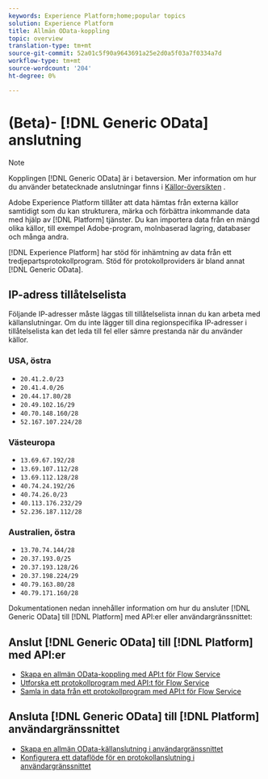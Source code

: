 ```yaml
---
keywords: Experience Platform;home;popular topics
solution: Experience Platform
title: Allmän OData-koppling
topic: overview
translation-type: tm+mt
source-git-commit: 52a01c5f90a9643691a25e2d0a5f03a7f0334a7d
workflow-type: tm+mt
source-wordcount: '204'
ht-degree: 0%

---
```



# (Beta)- [!DNL Generic OData] anslutning

>[!NOTE]
>Kopplingen [!DNL Generic OData] är i betaversion. Mer information om hur du använder betatecknade anslutningar finns i [Källor-översikten](../../home.md#terms-and-conditions) .

Adobe Experience Platform tillåter att data hämtas från externa källor samtidigt som du kan strukturera, märka och förbättra inkommande data med hjälp av [!DNL Platform] tjänster. Du kan importera data från en mängd olika källor, till exempel Adobe-program, molnbaserad lagring, databaser och många andra.

[!DNL Experience Platform] har stöd för inhämtning av data från ett tredjepartsprotokollprogram. Stöd för protokollproviders är bland annat [!DNL Generic OData].

## IP-adress tillåtelselista

Följande IP-adresser måste läggas till tillåtelselista innan du kan arbeta med källanslutningar. Om du inte lägger till dina regionspecifika IP-adresser i tillåtelselista kan det leda till fel eller sämre prestanda när du använder källor.

### USA, östra

- `20.41.2.0/23`
- `20.41.4.0/26`
- `20.44.17.80/28`
- `20.49.102.16/29`
- `40.70.148.160/28`
- `52.167.107.224/28`

### Västeuropa

- `13.69.67.192/28`
- `13.69.107.112/28`
- `13.69.112.128/28`
- `40.74.24.192/26`
- `40.74.26.0/23`
- `40.113.176.232/29`
- `52.236.187.112/28`

### Australien, östra

- `13.70.74.144/28`
- `20.37.193.0/25`
- `20.37.193.128/26`
- `20.37.198.224/29`
- `40.79.163.80/28`
- `40.79.171.160/28`

Dokumentationen nedan innehåller information om hur du ansluter [!DNL Generic OData] till [!DNL Platform] med API:er eller användargränssnittet:

## Anslut [!DNL Generic OData] till [!DNL Platform] med API:er

- [Skapa en allmän OData-koppling med API:t för Flow Service](../../tutorials/api/create/protocols/odata.md)
- [Utforska ett protokollprogram med API:t för Flow Service](../../tutorials/api/explore/protocols.md)
- [Samla in data från ett protokollprogram med API:t för Flow Service](../../tutorials/api/collect/protocols.md)

## Ansluta [!DNL Generic OData] till [!DNL Platform] användargränssnittet

- [Skapa en allmän OData-källanslutning i användargränssnittet](../../tutorials/ui/create/protocols/odata.md)
- [Konfigurera ett dataflöde för en protokollanslutning i användargränssnittet](../../tutorials/ui/dataflow/protocols.md)